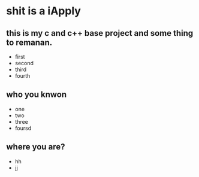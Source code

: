 # shit is a iApply

## this is my c and c++ base project and some thing to remanan.

* first
* second
* third
* fourth


## who you knwon

* one 
* two
* three
* foursd

## where you are?

* hh
* jj

